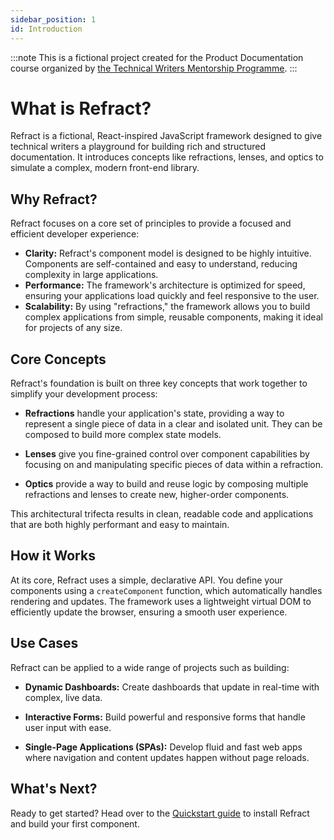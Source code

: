 ```yaml
---
sidebar_position: 1
id: Introduction
---
```

:::note This is a fictional project created for the Product Documentation course organized by [the Technical Writers Mentorship Programme](https://technicalwritingmp.com/).
:::

# What is Refract?

Refract is a fictional, React-inspired JavaScript framework designed to give technical writers a playground for building rich and structured documentation. It introduces concepts like refractions, lenses, and optics to simulate a complex, modern front-end library.

## Why Refract?

Refract focuses on a core set of principles to provide a focused and efficient developer experience:

- **Clarity:** Refract's component model is designed to be highly intuitive. Components are self-contained and easy to understand, reducing complexity in large applications.
- **Performance:** The framework's architecture is optimized for speed, ensuring your applications load quickly and feel responsive to the user.
- **Scalability:** By using "refractions," the framework allows you to build complex applications from simple, reusable components, making it ideal for projects of any size.

## Core Concepts

Refract's foundation is built on three key concepts that work together to simplify your development process:

- **Refractions** handle your application's state, providing a way to represent a single piece of data in a clear and isolated unit. They can be composed to build more complex state models.
- **Lenses** give you fine-grained control over component capabilities by focusing on and manipulating specific pieces of data within a refraction.

- **Optics** provide a way to build and reuse logic by composing multiple refractions and lenses to create new, higher-order components.

This architectural trifecta results in clean, readable code and applications that are both highly performant and easy to maintain.

## How it Works

At its core, Refract uses a simple, declarative API. You define your components using a `createComponent` function, which automatically handles rendering and updates. The framework uses a lightweight virtual DOM to efficiently update the browser, ensuring a smooth user experience.

## Use Cases

Refract can be applied to a wide range of projects such as building:

- **Dynamic Dashboards:** Create dashboards that update in real-time with complex, live data.

- **Interactive Forms:** Build powerful and responsive forms that handle user input with ease.

- **Single-Page Applications (SPAs):** Develop fluid and fast web apps where navigation and content updates happen without page reloads.

## What's Next?

Ready to get started? Head over to the [Quickstart guide](/docs/quickstart.md) to install Refract and build your first component.
